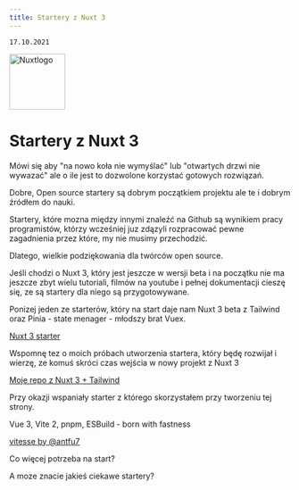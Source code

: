 ```yaml
---
title: Startery z Nuxt 3
---
```


    17.10.2021

    
<img class="animate-pulse" src="/Nuxt-js.png" alt="Nuxtlogo" style="height: 100px; width:100px;"/>




# Startery z Nuxt 3

Mówi się aby "na nowo koła nie wymyślać" lub "otwartych drzwi nie wywazać" ale o ile jest to dozwolone korzystać gotowych rozwiązań.

Dobre, Open source startery są dobrym początkiem projektu ale te i dobrym źródłem do nauki. 

Startery, które mozna między innymi znaleźć na Github są wynikiem pracy programistów, którzy wcześniej juz zdązyli rozpracować pewne zagadnienia przez które, my nie musimy przechodzić.

Dlatego, wielkie podziękowania dla twórców open source.

Jeśli chodzi o Nuxt 3, który jest jeszcze w wersji beta i na początku nie ma jeszcze zbyt wielu tutoriali, filmów na youtube i pełnej dokumentacji cieszę się, ze są startery dla niego są przygotowywane.

Ponizej jeden ze starterów, który na start daje nam Nuxt 3 beta z Tailwind oraz Pinia - state menager - młodszy brat Vuex.


[Nuxt 3 starter](https://github.com/productdevbook/nuxt3-app)

Wspomnę tez o moich próbach utworzenia startera, który będę rozwijał i wierzę, ze komuś skróci czas wejścia w nowy projekt z Nuxt 3

[Moje repo z Nuxt 3 + Tailwind](https://github.com/andrzejrumak/50pdev)

Przy okazji wspaniały starter z którego skorzystałem przy tworzeniu tej strony.

Vue 3, Vite 2, pnpm, ESBuild - born with fastness

[ vitesse by @antfu7](https://github.com/antfu/vitesse)

Co więcej potrzeba na start?

A moze znacie jakieś ciekawe startery?